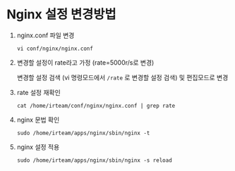 # Nginx 설정 변경방법

1. nginx.conf 파일 변경

   `vi conf/nginx/nginx.conf`

2. 변경할 설정이 rate라고 가정 (rate=5000r/s로 변경)

   변경할 설정 검색 (vi 명령모드에서 `/rate` 로 변경할 설정 검색) 및 편집모드로  변경

3. rate 설정 재확인

   `cat /home/irteam/conf/nginx/nginx.conf | grep rate`

4. nginx 문법 확인

   `sudo /home/irteam/apps/nginx/sbin/nginx -t`

5. nginx 설정 적용

   `sudo /home/irteam/apps/nginx/sbin/nginx -s reload`
